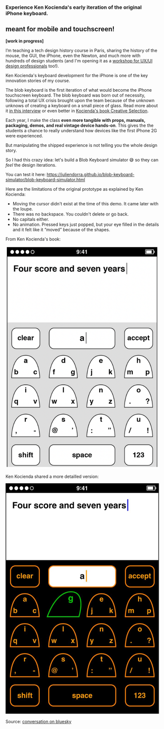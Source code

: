 ### Experience Ken Kocienda's early iteration of the original iPhone keyboard.

## meant for mobile and touchscreen!

**[work in progress]**

I’m teaching a tech design history course in Paris, sharing the history of the mouse, the GUI, the iPhone, even the Newton, and much more with hundreds of design students (and I'm opening it as a [workshop for UX/UI design professionals](http://juliendorra.com/atelier-histoire-ux/en/) too!).

Ken Kocienda's keyboard development for the iPhone is one of the key innovation stories of my course.

The blob keyboard is the first iteration of what would become the iPhone touchscreen keyboard. The blob keyboard was born out of necessity, following a total UX crisis brought upon the team because of the unknown unknows of creating a keyboard on a small piece of glass. Read more about it [in this interview](https://qz.com/1380188/ken-kocienda-qa) or even better in [Kocienda's book Creative Selection](http://creativeselection.io).

Each year, I make the class **even more tangible with props, manuals, packaging, demos, and real vintage device hands-on**. This gives the the students a chance to really understand how devices like the first iPhone 2G were experienced. 

But manipulating the shipped experience  is not telling you the whole design story.

So I had this crazy idea: let's build a Blob Keyboard simulator 😅 so they can *feel* the design iterations.

You can test it here: https://juliendorra.github.io/blob-keyboard-simulator/blob-keyboard-simulator.html

Here are the limitations of the original prototype as explained by Ken Kocienda:

 - Moving the cursor didn't exist at the time of this demo. It came later with the loupe.
 - There was no backspace. You couldn't delete or go back.
 - No capitals either.
 - No animation. Pressed keys just popped, but your eye filled in the details and it felt like it “moved” because of the shapes.

From Ken Kocienda's book:

![blob-keyboard-book](blob-keyboard-book.png)

Ken Kocienda shared a more detailled version:

![blob-keyboard-bluesky](blob-keyboard-reference-kocienda.jpg)

Source: [conversation on bluesky](https://bsky.app/profile/kocienda.bsky.social/post/3llmuxfgud22i)

